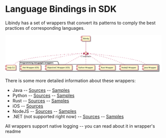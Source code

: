 # Language Bindings in SDK

Libindy has a set of wrappers that convert its patterns to comply the best practices of corresponding languages.

![Components UML](indy-sdk-components.svg)

There is some more detailed information about these wrappers:
* Java -- [Sources](https://github.com/hyperledger/indy-sdk/tree/master/wrappers/java) -- [Samples](https://github.com/hyperledger/indy-sdk/tree/master/samples/java)
* Python -- [Sources](https://github.com/hyperledger/indy-sdk/tree/master/wrappers/python) -- [Samples](https://github.com/hyperledger/indy-sdk/tree/master/samples/python)
* Rust -- [Sources](https://github.com/hyperledger/indy-sdk/tree/master/wrappers/rust) -- [Samples](https://github.com/hyperledger/indy-sdk/blob/master/libindy/tests/demo.rs)
* iOS -- [Sources](https://github.com/hyperledger/indy-sdk/tree/master/wrappers/ios)
* NodeJS -- [Sources](https://github.com/hyperledger/indy-sdk/tree/master/wrappers/nodejs) -- [Samples](https://github.com/hyperledger/indy-sdk/tree/master/samples/nodejs)
* .NET (not supported right now) -- [Sources](https://github.com/hyperledger/indy-sdk/tree/master/wrappers/dotnet) -- [Samples](https://github.com/hyperledger/indy-sdk/tree/master/samples/dotnet)

All wrappers support native logging -- you can read about it in wrapper's readme
